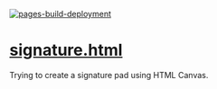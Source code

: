 [![pages-build-deployment](https://github.com/dudushy/signature.html/actions/workflows/pages/pages-build-deployment/badge.svg?branch=main)](https://github.com/dudushy/signature.html/actions/workflows/pages/pages-build-deployment)

# [signature.html](https://dudushy.github.io/signature.html/)
Trying to create a signature pad using HTML Canvas.
